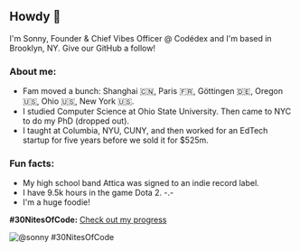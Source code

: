 ## Howdy 👋

I'm Sonny, Founder & Chief Vibes Officer @ Codédex and I'm based in Brooklyn, NY.
Give our GitHub a follow!

### About me:

- Fam moved a bunch: Shanghai 🇨🇳, Paris 🇫🇷, Göttingen 🇩🇪, Oregon 🇺🇸, Ohio 🇺🇸, New York 🇺🇸.
- I studied Computer Science at Ohio State University. Then came to NYC to do my PhD (dropped out).
- I taught at Columbia, NYU, CUNY, and then worked for an EdTech startup for five years before we sold it for $525m.

### Fun facts:
- My high school band Attica was signed to an indie record label.
- I have 9.5k hours in the game Dota 2. -.-
- I'm a huge foodie!

<!--
**sonnynomnom/sonnynomnom** is a ✨ _special_ ✨ repository because its `README.md` (this file) appears on your GitHub profile.

Here are some ideas to get you started:

- 🔭 I’m currently working on ...
- 🌱 I’m currently learning ...
- 👯 I’m looking to collaborate on ...
- 🤔 I’m looking for help with ...
- 💬 Ask me about ...
- 📫 How to reach me: ...
- 😄 Pronouns: ...
- ⚡ Fun fact: ...
-->

**#30NitesOfCode:**
[Check out my progress](https://codedex.io/@sonny/30-nites-of-code)  

![@sonny #30NitesOfCode](https://codedex.io/api/petStatus?user=sonny)
